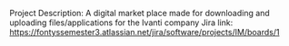 Project Description: A digital market place made for downloading and uploading files/applications for the Ivanti company
Jira link: https://fontyssemester3.atlassian.net/jira/software/projects/IM/boards/1
